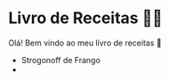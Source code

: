 # Livro de Receitas :woman_cook:

Olá! Bem vindo ao meu livro de receitas :wave:

- Strogonoff de Frango
- 
